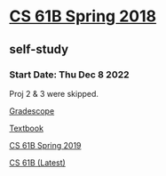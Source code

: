 # [CS 61B Spring 2018](https://sp18.datastructur.es)

## self-study

### Start Date:   Thu Dec 8 2022

Proj 2 & 3 were skipped.

[Gradescope](https://www.gradescope.com/courses/20666)

[Textbook](https://joshhug.gitbooks.io/hug61b/content/chap9/chap91.html)

[CS 61B Spring 2019](https://sp19.datastructur.es)

[CS 61B (Latest)](http://datastructur.es)
